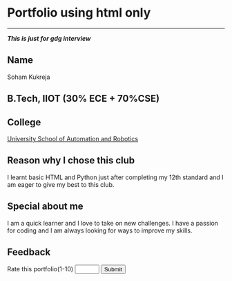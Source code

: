 <html>
  <head>
    <title> My first HTML page </title>
  </head>
  <body>
    <h1>Portfolio using html only </h1>
    <hr>
    <p><em><strong> This is just for gdg interview </strong></em></p>
    <section>
      <h2> Name </h2>
      <p> Soham Kukreja </p>  
    </section>
    <section>
      <h2 Course </h2>
      <p> B.Tech, IIOT (30% ECE + 70%CSE) </p>
    </section>
    <section>
      <h2> College </h2>
      <p> <a href="http://www.ipu.ac.in/usar/" target="_blank"> 
        University School of Automation and Robotics </a>
      </p>
    </section>
    <section>
        <h2>Reason why I chose this club</h2>
        <p>
            I learnt basic HTML and Python just after completing my 12th standard 
            and I am eager to give my best to this club.
        </p>
    </section>
    <section>
        <h2>Special about me</h2>
        <p>
            I am a quick learner and I love to take on new challenges. 
            I have a passion for coding and I am always looking for ways to improve my skills.
        </p>
    </section>
    <section> 
    <h2> Feedback  </h2>
    <form> 
       <label> Rate this portfolio(1-10) </label>
       <input type="number" min="1" max="10"> 
       <button type="submit"> Submit </button>
    </form>
    </section>
  </body>
</html>     



      
  
</body>
</html>
